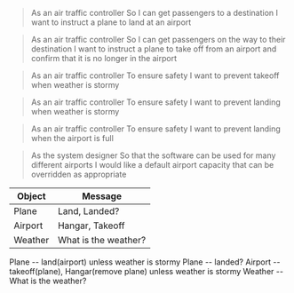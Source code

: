 >As an air traffic controller
>So I can get passengers to a destination
>I want to instruct a plane to land at an airport

>As an air traffic controller
>So I can get passengers on the way to their destination
>I want to instruct a plane to take off from an airport and confirm that it is no longer in the airport

>As an air traffic controller
>To ensure safety
>I want to prevent takeoff when weather is stormy

>As an air traffic controller
>To ensure safety
>I want to prevent landing when weather is stormy

>As an air traffic controller
>To ensure safety
>I want to prevent landing when the airport is full

>As the system designer
>So that the software can be used for many different airports
>I would like a default airport capacity that can be overridden as appropriate

Object | Message
--- | ---
Plane | Land, Landed?
Airport | Hangar, Takeoff
Weather | What is the weather?


Plane -- land(airport) unless weather is stormy
Plane -- landed?
Airport -- takeoff(plane), Hangar(remove plane) unless weather is stormy
Weather -- What is the weather?
